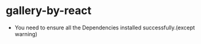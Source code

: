 # gallery-by-react

- You need to ensure all the Dependencies installed successfully.(except warning)
